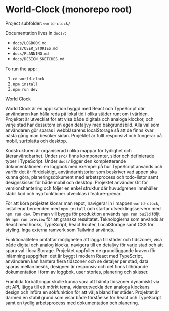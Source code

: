 # World-Clock (monorepo root)

Project subfolder: `world-clock/`

Documentation lives in `docs/`:
- `docs/LOGBOOK.md`
- `docs/USER_STORIES.md`
- `docs/PLANNING.md`
- `docs/DESIGN_SKETCHES.md`

To run the app:
1. `cd world-clock`
2. `npm install`
3. `npm run dev`

World Clock

World Clock är en applikation byggd med React och TypeScript där användaren kan hålla reda på lokal tid i olika städer runt om i världen. Projektet är utvecklat för att visa både digitala och analoga klockor, och varje stad har dessutom en egen detaljvy med bakgrundsbild. Alla val som användaren gör sparas i webbläsarens localStorage så att de finns kvar nästa gång man besöker sidan. Projektet är fullt responsivt och fungerar på mobil, surfplatta och desktop.

Kodstrukturen är organiserad i olika mappar för tydlighet och återanvändbarhet. Under `src/` finns komponenter, sidor och definierade typer i TypeScript. Under `docs/` ligger den kompletterande dokumentationen: en loggbok med exempel på hur TypeScript används och varför det är fördelaktigt, användarhistorier som beskriver vad appen ska kunna göra, planeringsdokument med arbetsprocess och todo-listor samt designskisser för både mobil och desktop. Projektet använder Git för versionshantering och följer en enkel struktur där huvudgrenen innehåller stabil kod och nya funktioner utvecklas i feature-grenar.

För att köra projektet klonar man repot, navigerar in i mappen `world-clock`, installerar beroenden med `npm install` och startar utvecklingsservern med `npm run dev`. Om man vill bygga för produktion används `npm run build` följt av `npm run preview` för att granska resultatet. Teknologierna som används är React med hooks, TypeScript, React Router, LocalStorage samt CSS för styling. Inga externa ramverk som Tailwind används.

Funktionaliteten omfattar möjligheten att lägga till städer och tidszoner, visa både digital och analog klocka, navigera till en detaljvy för varje stad och att spara val i localStorage. Projektet uppfyller de grundläggande kraven för inlämningsuppgiften: det är byggt i modern React med TypeScript, användaren kan hantera flera tidszoner och se detaljer per stad, data sparas mellan besök, designen är responsiv och det finns tillhörande dokumentation i form av loggbok, user stories, planering och skisser.  

Framtida förbättringar skulle kunna vara att hämta tidszoner dynamiskt via ett API, lägga till ett mörkt tema, vidareutveckla den analoga klockans design och införa en sökfunktion för att välja bland fler städer. Projektet är därmed en stabil grund som visar både förståelse för React och TypeScript samt en tydlig arbetsprocess med dokumentation och planering.
